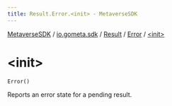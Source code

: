 ```yaml
---
title: Result.Error.<init> - MetaverseSDK
---
```


[MetaverseSDK](../../../index.html) / [io.gometa.sdk](../../index.html) / [Result](../index.html) / [Error](index.html) / [&lt;init&gt;](./-init-.html)

# &lt;init&gt;

`Error()`

Reports an error state for a pending result.

